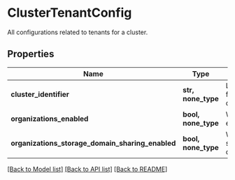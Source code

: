 # ClusterTenantConfig

All configurations related to tenants for a cluster.

## Properties
Name | Type | Description | Notes
------------ | ------------- | ------------- | -------------
**cluster_identifier** | **str, none_type** | List of Clusters Identifiers to filter from. The format is clusterId:clusterIncarnationId. | 
**organizations_enabled** | **bool, none_type** | Whether organizations is enabled on the cluster. | 
**organizations_storage_domain_sharing_enabled** | **bool, none_type** | Whether storage domain sharing is enabled for organizations on the cluster. | defaults to False

[[Back to Model list]](../README.md#documentation-for-models) [[Back to API list]](../README.md#documentation-for-api-endpoints) [[Back to README]](../README.md)


